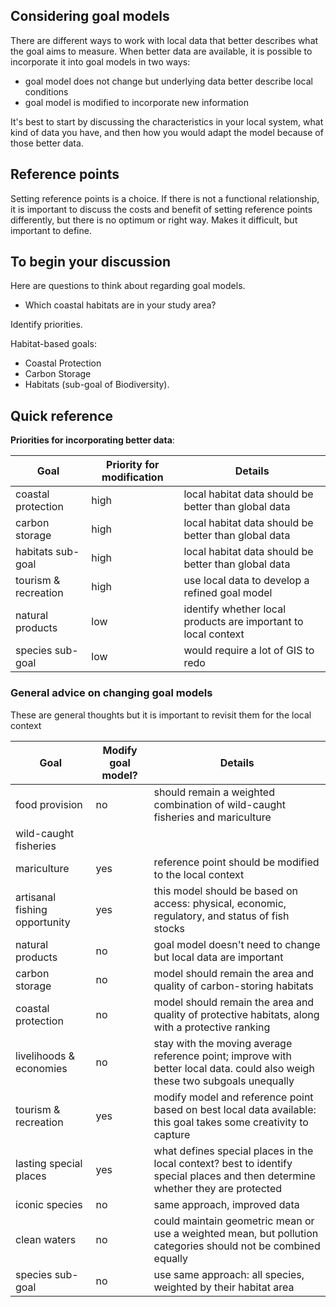 ## Considering goal models

There are different ways to work with local data that better describes what the goal aims to measure. When better data are available, it is possible to incorporate it into goal models in two ways:

* goal model does not change but underlying data better describe local conditions 
* goal model is modified to incorporate new information

It's best to start by discussing the characteristics in your local system, what kind of data you have, and then how you would adapt the model because of those better data. 

## Reference points

Setting reference points is a choice. If there is not a functional relationship, it is important to discuss the costs and benefit of setting reference points differently, but there is no optimum or right way. Makes it difficult, but important to define. 

## To begin your discussion

Here are questions to think about regarding goal models. 

* Which coastal habitats are in your study area?


Identify priorities.

Habitat-based goals: 

* Coastal Protection 
* Carbon Storage
* Habitats (sub-goal of Biodiversity).


## Quick reference

**Priorities for incorporating better data**:
 
Goal | Priority for modification | Details
-----|---------------------------|--------
coastal protection | high | local habitat data should be better than global data
carbon storage | high | local habitat data should be better than global data
habitats sub-goal | high | local habitat data should be better than global data
tourism & recreation | high | use local data to develop a refined goal model
natural products | low | identify whether local products are important to local context
species sub-goal | low | would require a lot of GIS to redo



### General advice on changing goal models

These are general thoughts but it is important to revisit them for the local context

Goal | Modify goal model? | Details
-----|---------------------|--------
food provision | no | should remain a weighted combination of wild-caught fisheries and mariculture 
wild-caught fisheries |  | 
mariculture | yes | reference point should be modified to the local context
artisanal fishing opportunity | yes | this model should be based on access: physical, economic, regulatory, and status of fish stocks
natural products | no | goal model doesn't need to change but local data are important
carbon storage | no | model should remain the area and quality of carbon-storing habitats
coastal protection | no | model should remain the area and quality of protective habitats, along with a protective ranking
livelihoods & economies | no | stay with the moving average reference point; improve with better local data. could also weigh these two subgoals unequally
tourism & recreation | yes | modify model and reference point based on best local data available: this goal takes some creativity to capture
lasting special places | yes | what defines special places in the local context? best to identify special places and then determine whether they are protected
iconic species | no | same approach, improved data
clean waters | no | could maintain geometric mean or use a weighted mean, but pollution categories should not be combined equally
species sub-goal | no | use same approach: all species, weighted by their habitat area




